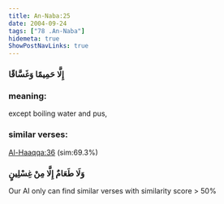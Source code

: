 ```yaml
---
title: An-Naba:25
date: 2004-09-24
tags: ["78 .An-Naba"]
hidemeta: true 
ShowPostNavLinks: true 
---
```

### إِلَّا حَمِيمًا وَغَسَّاقًا
### meaning: 
except boiling water and pus,
### similar verses: 

[Al-Haaqqa:36](/69/36) (sim:69.3%)

### وَلَا طَعَامٌ إِلَّا مِنْ غِسْلِينٍ

Our AI only can find similar verses with similarity score > 50% 



